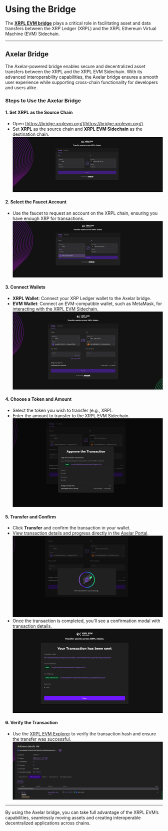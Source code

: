 # Using the Bridge

The [**XRPL EVM bridge**](https://bridge.xrplevm.org/) plays a critical role in facilitating asset and data transfers between the XRP Ledger (XRPL) and the XRPL Ethereum Virtual Machine (EVM) Sidechain.

---

## Axelar Bridge

The Axelar-powered bridge enables secure and decentralized asset transfers between the XRPL and the XRPL EVM Sidechain. With its advanced interoperability capabilities, the Axelar bridge ensures a smooth user experience while supporting cross-chain functionality for developers and users alike.

### Steps to Use the Axelar Bridge

#### 1. **Set XRPL as the Source Chain**
   - Open [https://bridge.xrplevm.org/](https://bridge.xrplevm.org/).
   - Set **XRPL** as the source chain and **XRPL EVM Sidechain** as the destination chain.
   ![Set XRPL as source chain](./images/usingTheBridgeAxelar1.png)

#### 2. **Select the Faucet Account**
   - Use the faucet to request an account on the XRPL chain, ensuring you have enough XRP for transactions.
   ![Select the faucet](./images/usingTheBridgeAxelar2.png)

#### 3. **Connect Wallets**
   - **XRPL Wallet**: Connect your XRP Ledger wallet to the Axelar bridge.
   - **EVM Wallet**: Connect an EVM-compatible wallet, such as MetaMask, for interacting with the XRPL EVM Sidechain.
   ![Connect Wallets](./images/usingTheBridgeAxelar3.png)

#### 4. **Choose a Token and Amount**
   - Select the token you wish to transfer (e.g., XRP).
   - Enter the amount to transfer to the XRPL EVM Sidechain.
   ![Choose token and amount](./images/usingTheBridgeAxelar4.png)

#### 5. **Transfer and Confirm**
   - Click **Transfer** and confirm the transaction in your wallet.
   - View transaction details and progress directly in the [Axelar Portal](https://axelarscan.io/).
   ![Process bridge transaction](./images/usingTheBridgeAxelar5.png)
   - Once the transaction is completed, you’ll see a confirmation modal with transaction details.
   ![Transaction executed successfully](./images/usingTheBridgeAxelar6.png)

#### 6. **Verify the Transaction**
   - Use the [XRPL EVM Explorer](https://explorer.xrplevm.org) to verify the transaction hash and ensure the transfer was successful.
   ![Set XRPL as source chain](./images/usingTheBridgeAxelar7.png)

---

By using the Axelar bridge, you can take full advantage of the XRPL EVM’s capabilities, seamlessly moving assets and creating interoperable decentralized applications across chains.
